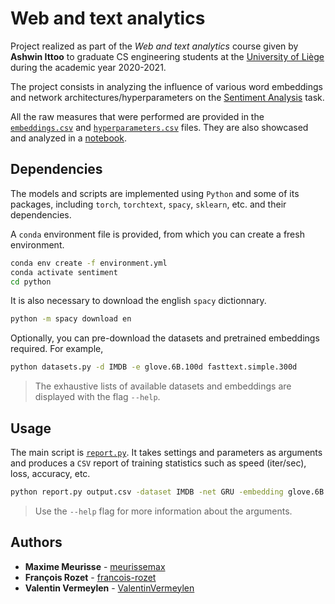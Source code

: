 # Web and text analytics

Project realized as part of the *Web and text analytics* course given by **Ashwin Ittoo** to graduate CS engineering students at the [University of Liège](https://www.uliege.be/) during the academic year 2020-2021.

The project consists in analyzing the influence of various word embeddings and network architectures/hyperparameters on the [Sentiment Analysis](https://en.wikipedia.org/wiki/Sentiment_analysis) task.

All the raw measures that were performed are provided in the [`embeddings.csv`](products/csv/embeddings.csv) and [`hyperparameters.csv`](products/csv/hyperparameters.csv) files. They are also showcased and analyzed in a [notebook](python/notebook.ipynb).

## Dependencies

The models and scripts are implemented using `Python` and some of its packages, including `torch`, `torchtext`, `spacy`, `sklearn`, etc. and their dependencies.

A `conda` environment file is provided, from which you can create a fresh environment.

```bash
conda env create -f environment.yml
conda activate sentiment
cd python
```

It is also necessary to download the english `spacy` dictionnary.

```bash
python -m spacy download en
```

Optionally, you can pre-download the datasets and pretrained embeddings required. For example,

```bash
python datasets.py -d IMDB -e glove.6B.100d fasttext.simple.300d
```

> The exhaustive lists of available datasets and embeddings are displayed with the flag `--help`.

## Usage

The main script is [`report.py`](python/report.py). It takes settings and parameters as arguments and produces a `CSV` report of training statistics such as speed (iter/sec), loss, accuracy, etc.

```bash
python report.py output.csv -dataset IMDB -net GRU -embedding glove.6B.100d -bidirectional -attention
```

> Use the `--help` flag for more information about the arguments.

## Authors

* **Maxime Meurisse** - [meurissemax](https://github.com/meurissemax)
* **François Rozet** - [francois-rozet](https://github.com/francois-rozet)
* **Valentin Vermeylen** - [ValentinVermeylen](https://github.com/ValentinVermeylen)
